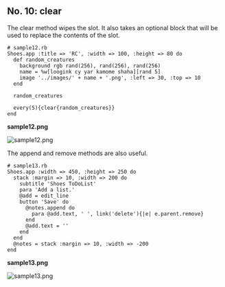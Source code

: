 No. 10: clear
-----------

The clear method wipes the slot. 
It also takes an optional block that will be used to replace the contents of the slot.

	# sample12.rb
	Shoes.app :title => 'RC', :width => 100, :height => 80 do
	  def random_creatures
	    background rgb rand(256), rand(256), rand(256)
	    name = %w[loogink cy yar kamome shaha][rand 5]
	    image '../images/' + name + '.png', :left => 30, :top => 10
	  end
	  
	  random_creatures
	  
	  every(5){clear{random_creatures}}
	end
	

**sample12.png**

![sample12.png](http://github.com/ashbb/shoes_tutorial_html/tree/master%2Fimages%2Fsample12.png?raw=true)

The append and remove methods are also useful.

	# sample13.rb
	Shoes.app :width => 450, :height => 250 do
	  stack :margin => 10, :width => 200 do
	    subtitle 'Shoes ToDoList'
	    para 'Add a list.'
	    @add = edit_line
	    button 'Save' do
	      @notes.append do
	        para @add.text, ' ', link('delete'){|e| e.parent.remove}
	      end
	      @add.text = ''
	    end
	  end
	  @notes = stack :margin => 10, :width => -200
	end

**sample13.png**

![sample13.png](http://github.com/ashbb/shoes_tutorial_html/tree/master%2Fimages%2Fsample13.png?raw=true)

